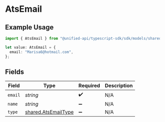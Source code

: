 # AtsEmail

## Example Usage

```typescript
import { AtsEmail } from "@unified-api/typescript-sdk/sdk/models/shared";

let value: AtsEmail = {
  email: "Marisa6@hotmail.com",
};
```

## Fields

| Field                                                             | Type                                                              | Required                                                          | Description                                                       |
| ----------------------------------------------------------------- | ----------------------------------------------------------------- | ----------------------------------------------------------------- | ----------------------------------------------------------------- |
| `email`                                                           | *string*                                                          | :heavy_check_mark:                                                | N/A                                                               |
| `name`                                                            | *string*                                                          | :heavy_minus_sign:                                                | N/A                                                               |
| `type`                                                            | [shared.AtsEmailType](../../../sdk/models/shared/atsemailtype.md) | :heavy_minus_sign:                                                | N/A                                                               |